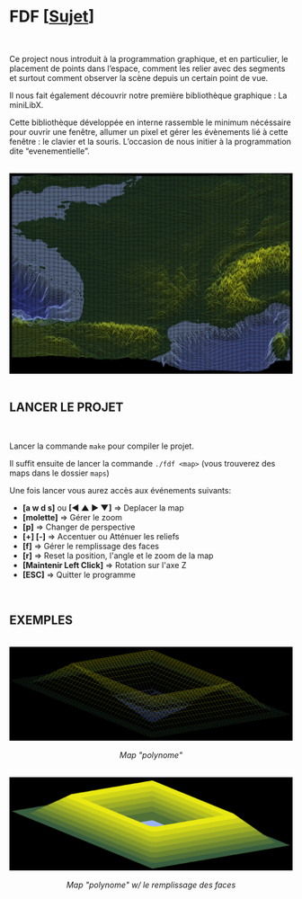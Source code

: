 # FDF [[Sujet](https://github.com/tvarnier/42/blob/master/graphic/fdf/subject.pdf)]

<br>

Ce project nous introduit à la programmation graphique, et en particulier, le placement de points dans l’espace, comment les relier avec des segments et surtout comment observer la scène depuis un certain point de vue.

Il nous fait également découvrir notre première bibliothèque graphique : La miniLibX.

Cette bibliothèque développée en interne rassemble le minimum nécéssaire pour ouvrir une fenêtre, allumer un pixel et gérer les évènements lié à cette fenêtre : le clavier et la souris.
L’occasion de nous initier à la programmation dite “evenementielle”.

<br>

<div>
  <img src="https://github.com/tvarnier/42/blob/master/graphic/fdf/img/france.png" align="middle">
</div>

<br>

## LANCER LE PROJET

<br>

Lancer la commande `make` pour compiler le projet.

Il suffit ensuite de lancer la commande `./fdf <map>` (vous trouverez des maps dans le dossier `maps`)

Une fois lancer vous aurez accès aux événements suivants:
 * **[a w d s]** ou **[◀ ▲ ▶ ▼]** => Deplacer la map
 * **[molette]** => Gérer le zoom
 * **[p]** => Changer de perspective
 * **[+] [-]** => Accentuer ou Atténuer les reliefs
 * **[f]** => Gérer le remplissage des faces
 * **[r]** => Reset la position, l'angle et le zoom de la map
 * **[Maintenir Left Click]** => Rotation sur l'axe Z
 * **[ESC]** => Quitter le programme

<br>

## EXEMPLES

<br>

<div>
  <img src="https://github.com/tvarnier/42/blob/master/graphic/fdf/img/pylone.png">
  <p align="center" font-size="x-small"><i>Map "polynome"</i></p>
</div>

<br>

<div>
  <img src="https://github.com/tvarnier/42/blob/master/graphic/fdf/img/pylone_filled.png">
  <p align="center" font-size="x-small"><i>Map "polynome" w/ le remplissage des faces</i></p>
</div>
